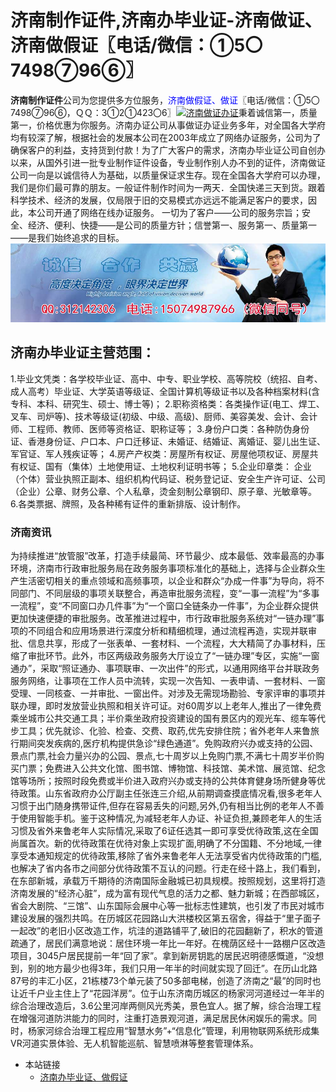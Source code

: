 # 济南制作证件,济南办毕业证-济南做证、济南做假证〖电话/微信：①5〇7498⑦96⑥〗
**济南制作证件**公司为您提供多方位服务，<font color=blue>济南做假证、做证</font>〖电话/微信：①5〇7498⑦96⑥，ＱＱ：3①2①423〇6〗[![济南做证办证](https://wpa.qq.com/pa?p=2:312142306:41)](https://wpa.qq.com/msgrd?v=3&amp;uin=312142306&amp;site=qq&amp;menu=yes)秉着诚信第一，质量第一，价格优惠为你服务。济南办证公司从事做证办证业务多年，对全国各大学府均有较深了解，根据社会的发展本公司在2003年成立了网络办证服务，公司为了确保客户的利益，支持货到付款！为了广大客户的需求，济南办毕业证公司自创办以来，从国外引进一批专业制作证件设备，专业制作别人办不到的证件，济南做证公司一向是以诚信待人为基础，以质量保证求生存。现在全国各大学府可以办理，我们是你们最可靠的朋友。一般证件制作时间为一两天．全国快递三天到货。跟着科学技术、经济的发展，仅局限于旧的交易模式亦远远不能满足客户的要求，因此，本公司开通了网络在线办证服务。
一切为了客户——公司的服务宗旨；安全、经济、便利、快捷——是公司的质量方针；信誉第一、服务第一、质量第一——是我们始终追求的目标。 
![济南办毕业证,济南做证,济南做假证,济南制作证件](./150-2.jpg)

## 济南办毕业证主营范围：
1.毕业文凭类：各学校毕业证、高中、中专、职业学校、高等院校（统招、自考、成人高考）毕业证、大学英语等级证、全国计算机等级证书以及各种档案材料(含专科、本科、研究生、硕士、博士等)；
2.职称资格类：各类操作证(电工、焊工、叉车、司炉等)、技术等级证(初级、中级、高级)、厨师、美容美发、会计、会计师、工程师、教师、医师等资格证、职称证等；
3.身份户口类：各种防伪身份证、香港身份证、户口本、户口迁移证、未婚证、结婚证、离婚证、婴儿出生证、军官证、军人残疾证等；
4.房产产权类：房屋所有权证、房屋他项权证、房屋共有权证、国有（集体）土地使用证、土地权利证明书等；
5.企业印章类： 企业（个体）营业执照正副本、组织机构代码证、税务登记证、安全生产许可证、公司（企业）公章、财务公章、个人私章，烫金刻制公章钢印、原子章、光敏章等。
6.各类票据、牌照，及各种稀有证件的重新排版、设计制作。

### 济南资讯
为持续推进“放管服”改革，打造手续最简、环节最少、成本最低、效率最高的办事环境，济南市行政审批服务局在政务服务事项标准化的基础上，选择与企业群众生产生活密切相关的重点领域和高频事项，以企业和群众“办成一件事”为导向，将不同部门、不同层级的事项关联整合，再造审批服务流程，变“一事一流程”为“多事一流程”，变“不同窗口办几件事”为“一个窗口全链条办一件事”，为企业群众提供更加快速便捷的审批服务。改革推进过程中，市行政审批服务系统对“一链办理”事项的不同组合和应用场景进行深度分析和精细梳理，通过流程再造，实现并联审批、信息共享，形成了一张表单、一套材料、一个流程，大大精简了办事材料，压缩了审批环节。此外，市区两级政务服务大厅设立了“一链办理”专区，实施“一窗通办”，采取“照证通办、事项联审、一次出件”的形式，以通用网络平台并联政务服务网络，让事项在工作人员中流转，实现一次告知、一表申请、一套材料、一窗受理、一同核查、一并审批、一窗出件。对涉及无需现场勘验、专家评审的事项并联办理，即时发放营业执照和相关许可证。对60周岁以上老年人,推出了一律免费乘坐城市公共交通工具；半价乘坐政府投资建设的国有景区内的观光车、缆车等代步工具；优先就诊、化验、检查、交费、取药,优先安排住院；省外老年人来鲁旅行期间突发疾病的,医疗机构提供急诊“绿色通道”。免购政府兴办或支持的公园、景点门票,社会力量兴办的公园、景点,七十周岁以上免购门票,不满七十周岁半价购买门票；免费进入公共文化馆、图书馆、博物馆、科技馆、美术馆、展览馆、纪念馆等场所；按照时段免费或半价进入政府兴办或支持的公共体育健身场所健身等优待政策。山东省政府办公厅副主任张连三介绍,从前期调查摸底情况看,很多老年人习惯于出门随身携带证件,但存在容易丢失的问题,另外,仍有相当比例的老年人不善于使用智能手机。鉴于这种情况,为减轻老年人办证、补证负担,兼顾老年人的生活习惯及省外来鲁老年人实际情况,采取了6证任选其一即可享受优待政策,这在全国尚属首次。新的优待政策在优待对象上实现扩面,明确了不分国籍、不分地域,一律享受本通知规定的优待政策,移除了省外来鲁老年人无法享受省内优待政策的门槛,也解决了省内各市之间部分优待政策不互认的问题。行走在经十路上，我们看到，在东部新城，承载万千期待的济南国际金融城已初具规模。按照规划，这里将打造济南发展的“经济心脏”，成为富有现代气息的活力之都、魅力新城；在西部城区，省会大剧院、“三馆”、山东国际会展中心等一批标志性建筑，也引发了市民对城市建设发展的强烈共鸣。在历城区花园路山大洪楼校区第五宿舍，得益于“里子面子一起改”的老旧小区改造工作，坑洼的道路铺平了,破旧的花园翻新了，积水的管道疏通了，居民们满意地说：居住环境一年比一年好。在槐荫区经十一路棚户区改造项目，3045户居民提前一年“回了家”。拿到新房钥匙的居民迟明德感慨道，“没想到，别的地方最少也得3年，我们只用一年半的时间就实现了回迁”。在历山北路87号的丰汇小区，21栋楼73个单元装了50多部电梯，创造了济南之“最”的同时也让近千户业主住上了“花园洋房”。位于山东济南历城区的杨家河河道经过一年半的综合治理改造后，3.6公里河岸两侧风光秀美，景色宜人。据了解，综合治理工程在增强河道防洪能力的同时，注重打造景观河道，满足居民休闲娱乐的需求。同时，杨家河综合治理工程应用“智慧水务”+“信息化”管理，利用物联网系统形成集VR河道实景体验、无人机智能巡航、智慧喷淋等整套管理体系。

* 本站链接
  * [济南办毕业证、做假证](http://jnbzfw.github.io)
